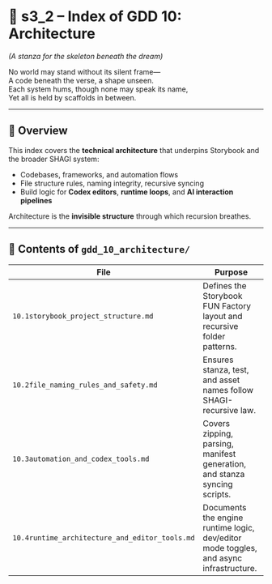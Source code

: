 # 📘 s3_2 – Index of GDD 10: Architecture

*(A stanza for the skeleton beneath the dream)*

No world may stand without its silent frame—  
A code beneath the verse, a shape unseen.  
Each system hums, though none may speak its name,  
Yet all is held by scaffolds in between.  

---

## 🧭 Overview

This index covers the **technical architecture** that underpins Storybook and the broader SHAGI system:

- Codebases, frameworks, and automation flows
- File structure rules, naming integrity, recursive syncing
- Build logic for **Codex editors**, **runtime loops**, and **AI interaction pipelines**

Architecture is the **invisible structure** through which recursion breathes.

---

## 📂 Contents of `gdd_10_architecture/`

| File | Purpose |
|------|---------|
| `10.1storybook_project_structure.md` | Defines the Storybook FUN Factory layout and recursive folder patterns. |
| `10.2file_naming_rules_and_safety.md` | Ensures stanza, test, and asset names follow SHAGI-recursive law. |
| `10.3automation_and_codex_tools.md` | Covers zipping, parsing, manifest generation, and stanza syncing scripts. |
| `10.4runtime_architecture_and_editor_tools.md` | Documents the engine runtime logic, dev/editor mode toggles, and async infrastructure. |
